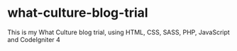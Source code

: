 # what-culture-blog-trial
This is my What Culture blog trial, using HTML, CSS, SASS, PHP, JavaScript and CodeIgniter 4
